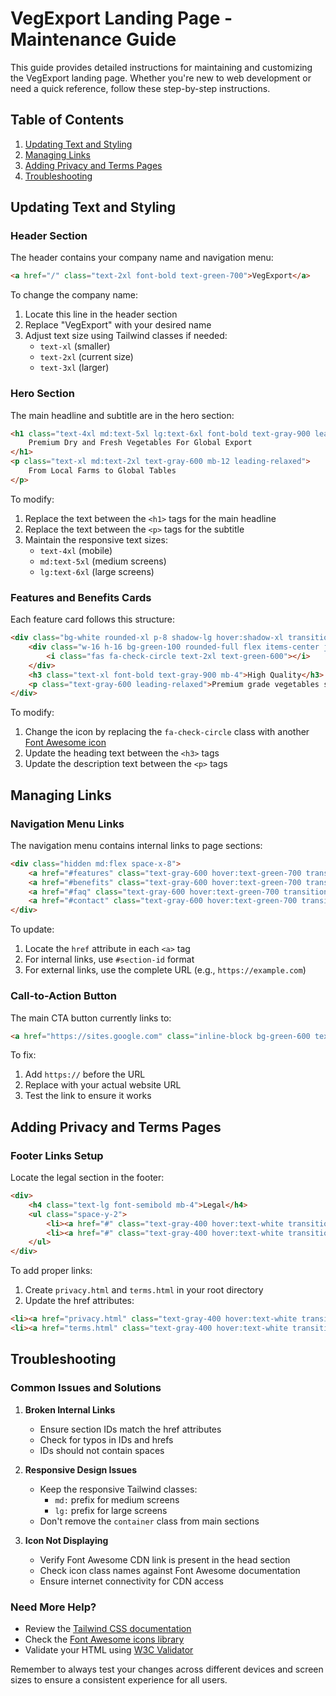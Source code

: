 # VegExport Landing Page - Maintenance Guide

This guide provides detailed instructions for maintaining and customizing the VegExport landing page. Whether you're new to web development or need a quick reference, follow these step-by-step instructions.

## Table of Contents
1. [Updating Text and Styling](#updating-text-and-styling)
2. [Managing Links](#managing-links)
3. [Adding Privacy and Terms Pages](#adding-privacy-and-terms-pages)
4. [Troubleshooting](#troubleshooting)

## Updating Text and Styling

### Header Section
The header contains your company name and navigation menu:

```html
<a href="/" class="text-2xl font-bold text-green-700">VegExport</a>
```

To change the company name:
1. Locate this line in the header section
2. Replace "VegExport" with your desired name
3. Adjust text size using Tailwind classes if needed:
   - `text-xl` (smaller)
   - `text-2xl` (current size)
   - `text-3xl` (larger)

### Hero Section
The main headline and subtitle are in the hero section:

```html
<h1 class="text-4xl md:text-5xl lg:text-6xl font-bold text-gray-900 leading-tight mb-6">
    Premium Dry and Fresh Vegetables For Global Export
</h1>
<p class="text-xl md:text-2xl text-gray-600 mb-12 leading-relaxed">
    From Local Farms to Global Tables
</p>
```

To modify:
1. Replace the text between the `<h1>` tags for the main headline
2. Replace the text between the `<p>` tags for the subtitle
3. Maintain the responsive text sizes:
   - `text-4xl` (mobile)
   - `md:text-5xl` (medium screens)
   - `lg:text-6xl` (large screens)

### Features and Benefits Cards
Each feature card follows this structure:

```html
<div class="bg-white rounded-xl p-8 shadow-lg hover:shadow-xl transition-shadow duration-300">
    <div class="w-16 h-16 bg-green-100 rounded-full flex items-center justify-center mb-6">
        <i class="fas fa-check-circle text-2xl text-green-600"></i>
    </div>
    <h3 class="text-xl font-bold text-gray-900 mb-4">High Quality</h3>
    <p class="text-gray-600 leading-relaxed">Premium grade vegetables sourced directly from certified farms.</p>
</div>
```

To modify:
1. Change the icon by replacing the `fa-check-circle` class with another [Font Awesome icon](https://fontawesome.com/icons)
2. Update the heading text between the `<h3>` tags
3. Update the description text between the `<p>` tags

## Managing Links

### Navigation Menu Links
The navigation menu contains internal links to page sections:

```html
<div class="hidden md:flex space-x-8">
    <a href="#features" class="text-gray-600 hover:text-green-700 transition-colors duration-300">Features</a>
    <a href="#benefits" class="text-gray-600 hover:text-green-700 transition-colors duration-300">Benefits</a>
    <a href="#faq" class="text-gray-600 hover:text-green-700 transition-colors duration-300">FAQ</a>
    <a href="#contact" class="text-gray-600 hover:text-green-700 transition-colors duration-300">Contact</a>
</div>
```

To update:
1. Locate the `href` attribute in each `<a>` tag
2. For internal links, use `#section-id` format
3. For external links, use the complete URL (e.g., `https://example.com`)

### Call-to-Action Button
The main CTA button currently links to:

```html
<a href="https://sites.google.com" class="inline-block bg-green-600 text-white px-8 py-4 rounded-lg">
```

To fix:
1. Add `https://` before the URL
2. Replace with your actual website URL
3. Test the link to ensure it works

## Adding Privacy and Terms Pages

### Footer Links Setup
Locate the legal section in the footer:

```html
<div>
    <h4 class="text-lg font-semibold mb-4">Legal</h4>
    <ul class="space-y-2">
        <li><a href="#" class="text-gray-400 hover:text-white transition-colors duration-300">Privacy Policy</a></li>
        <li><a href="#" class="text-gray-400 hover:text-white transition-colors duration-300">Terms of Service</a></li>
    </ul>
</div>
```

To add proper links:
1. Create `privacy.html` and `terms.html` in your root directory
2. Update the href attributes:
```html
<li><a href="privacy.html" class="text-gray-400 hover:text-white transition-colors duration-300">Privacy Policy</a></li>
<li><a href="terms.html" class="text-gray-400 hover:text-white transition-colors duration-300">Terms of Service</a></li>
```

## Troubleshooting

### Common Issues and Solutions

1. **Broken Internal Links**
   - Ensure section IDs match the href attributes
   - Check for typos in IDs and hrefs
   - IDs should not contain spaces

2. **Responsive Design Issues**
   - Keep the responsive Tailwind classes:
     - `md:` prefix for medium screens
     - `lg:` prefix for large screens
   - Don't remove the `container` class from main sections

3. **Icon Not Displaying**
   - Verify Font Awesome CDN link is present in the head section
   - Check icon class names against Font Awesome documentation
   - Ensure internet connectivity for CDN access

### Need More Help?
- Review the [Tailwind CSS documentation](https://tailwindcss.com/docs)
- Check the [Font Awesome icons library](https://fontawesome.com/icons)
- Validate your HTML using [W3C Validator](https://validator.w3.org/)

Remember to always test your changes across different devices and screen sizes to ensure a consistent experience for all users.
